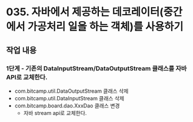 # 035. 자바에서 제공하는 데코레이터(중간에서 가공처리 일을 하는 객체)를 사용하기

## 작업 내용

### 1단계 - 기존의 DataInputStream/DataOutputStream 클래스를 자바 API로 교체한다.

- com.bitcamp.util.DataOutputStream 클래스 삭제
- com.bitcamp.util.DataInputStream 클래스 삭제
- com.bitcamp.board.dao.XxxDao 클래스 변경
  - 자바 stream api로 교체한다.

